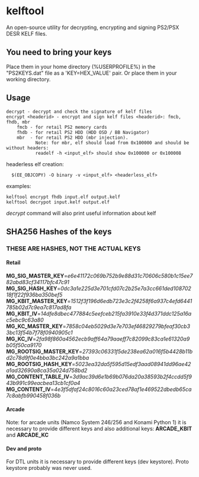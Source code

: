 # kelftool

An open-source utility for decrypting, encrypting and signing PS2/PSX DESR KELF files.

## You need to bring your keys

Place them in your home directory (%USERPROFILE%) in the "PS2KEYS.dat" file as a 'KEY=HEX_VALUE' pair. Or place them in your working directory.

## Usage

    decrypt - decrypt and check the signature of kelf files
	encrypt <headerid> - encrypt and sign kelf files <headerid>: fmcb, fhdb, mbr
		fmcb - for retail PS2 memory cards
		fhdb - for retail PS2 HDD (HDD OSD / BB Navigator)
		mbr  - for retail PS2 HDD (mbr injection).
		       Note: for mbr, elf should load from 0x100000 and should be without headers:
		       readelf -h <input_elf> should show 0x100000 or 0x100008
headerless elf creation:

      $(EE_OBJCOPY) -O binary -v <input_elf> <headerless_elf>
examples:

	kelftool encrypt fhdb input.elf output.kelf
    kelftool decrypot input.kelf output.elf

*decrypt* command will also print useful information about kelf

## SHA256 Hashes of the keys

### THESE ARE HASHES, NOT THE ACTUAL KEYS

#### Retail

**MG_SIG_MASTER_KEY**=*e6e41172c069b752b9e88d31c70606c580b1c15ee782abd83cf34117bfc47c91*
**MG_SIG_HASH_KEY**=*0dc3a1e225d3e701cfd07c2b25e7a3cc661ded10870218f1f22f936ba350bef5*
**MG_KBIT_MASTER_KEY**=*1512f3f196d6edb723e3c2f4258f6a937c4efd6441785b02d7c9ea7c817ad8fa*
**MG_KBIT_IV**=*14dfe8dbec477884c5eefceb215fa3910e33f4d371ddc125a16ac5ebc9c63a80*
**MG_KC_MASTER_KEY**=*7858c04eb5029d3e7e703ef46829279bfeaf30cb33bc13f54b7f78f0940905c1*
**MG_KC_IV**=*2fa98f860a4562ecb9aff64a79aaeff7c82099c83ca1e61320a9b05f50ca9170*
**MG_ROOTSIG_MASTER_KEY**=*27393c06331f5de238ea62a016f5b4428b11bd2c78d9f0e4bba3bc242a9a1bba*
**MG_ROOTSIG_HASH_KEY**=*5023ea32da5f595d15edf3aad08941dd96ae42a1ad32690a8ca35a024d758bd2*
**MG_CONTENT_TABLE_IV**=*3d9ac39d6e1b69b076da20a38593b2f4ccdd5f943b991c99eacbea13cb1cf0a4*
**MG_CONTENT_IV**=*4e3f5dfaf24c8016c60a23ced78af1e469522dbedb65ca7c8abfb990458f036b*

#### Arcade

Note: for arcade units (Namco System 246/256 and Konami Python 1) it is necessary to provide different keys and also additional keys: **ARCADE_KBIT** and **ARCADE_KC**

#### Dev and proto

For DTL units it is necessary to provide different keys (dev keystore). Proto keystore probably was never used.
